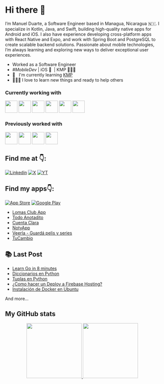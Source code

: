 # Hi there 👋

I’m Manuel Duarte, a Software Engineer based in Managua, Nicaragua 🇳🇮. I specialize in Kotlin, Java, and Swift, building high-quality native apps for Android and iOS. I also have experience developing cross-platform apps with React Native and Expo, and work with Spring Boot and PostgreSQL to create scalable backend solutions. Passionate about mobile technologies, I’m always learning and exploring new ways to deliver exceptional user experiences.

- Worked as a Software Engineer
- _#MobileDev_ | iOS 🧡 &nbsp;| KMP 👨🏻‍💻 &nbsp; 
- 📖 &nbsp; I'm currently learning [KMP](https://kotlinlang.org/docs/multiplatform.html)
- 👨🏻‍💻 I love to learn new things and ready to help others

### Currently working with

<div>
  <img width="40" src="https://cdn.jsdelivr.net/gh/devicons/devicon@latest/icons/kotlin/kotlin-original.svg" />
  <img width="40" src="https://cdn.jsdelivr.net/gh/devicons/devicon@latest/icons/ktor/ktor-original.svg" />   
  <img width="40" src="https://cdn.jsdelivr.net/gh/devicons/devicon@latest/icons/swift/swift-original.svg" />
  <img width="40" src="https://cdn.jsdelivr.net/gh/devicons/devicon@latest/icons/jetpackcompose/jetpackcompose-original.svg" /> 
  <img width="40" src="https://cdn.jsdelivr.net/gh/devicons/devicon@latest/icons/expo/expo-original.svg" />
  <img width="40" src="https://cdn.jsdelivr.net/gh/devicons/devicon@latest/icons/reactnative/reactnative-original.svg" />   
</div>

### Previously worked with
<div>      
  <img width="40" src="https://cdn.jsdelivr.net/gh/devicons/devicon@latest/icons/flutter/flutter-original.svg" />   
  <img width="40" src="https://cdn.jsdelivr.net/gh/devicons/devicon@latest/icons/dart/dart-original.svg" />        
  <img width="40" src="https://cdn.jsdelivr.net/gh/devicons/devicon@latest/icons/java/java-original.svg" />
  <img width="40" src="https://cdn.jsdelivr.net/gh/devicons/devicon@latest/icons/spring/spring-original.svg" />  
</div>

## Find me at 👇:

[![Linkedin](https://skillicons.dev/icons?i=linkedin&theme=light)](https://www.linkedin.com/in/manuelduarte077/)
[![X](https://skillicons.dev/icons?i=twitter&theme=light)](https://twitter.com/manuelduarte077)
[![YT](https://skillicons.dev/icons?i=youtube&theme=light)](https://twitter.com/manuelduarte077)

## Find my apps👇: 
[![App Store](https://img.shields.io/badge/App_Store-0D96F6?style=flat&logo=app-store&logoColor=white)](https://apps.apple.com/us/developer/manuel-duarte/id1713428056)
[![Google Play](https://img.shields.io/badge/Google_Play-414141?style=flat&logo=google-play&logoColor=white)](https://play.google.com/store/apps/dev?id=6066797066423825901)

- [Lomas Club App](https://apps.apple.com/ni/app/lomas-club-app/id6470324204?l=en-GB)
- [Todo Anotadito](https://www.donmanuel.dev/projects/todoanotadito)
- [Cuenta Clara](https://www.donmanuel.dev/projects/cuentaclara)
- [NotyApp](https://www.donmanuel.dev/projects/notyapp)
- [Veerla - Guardá pelis y series](https://www.donmanuel.dev/projects/veerla)
- [TuCambio](https://apps.apple.com/ni/app/tucambio/id6744262206?l=en-GB)

## 📚 Last Post

<!-- YT:START -->

- [Learn Go in 8 minutes ](https://www.donmanuel.dev/posts/learn-go-in-8-minutes)
- [Diccionarios en Python](https://www.donmanuel.dev/posts/que-es-un-diccionario-de-datos)
- [Tuplas en Python](https://dev.to/manuelduarte077/tuplas-en-python-tuple-5e52)
- [¿Como hacer un Deploy a Firebase Hosting?](https://dev.to/manuelduarte077/como-hacer-un-deploy-a-firebase-hosting-1d1j)
- [Instalación de Docker en Ubuntu](https://dev.to/manuelduarte077/instalacion-de-docker-en-ubuntu-4mhf)
<!-- YT:END -->

And more...

## My GitHub stats

<p align="center">
  <a href="https://github.com/manuelduarte077">
    <img height="180em" src="https://github-readme-stats-eight-theta.vercel.app/api?username=manuelduarte077&show_icons=true&theme=buefy&count_private=true"/>
    <img height="180em" src="https://github-readme-stats-eight-theta.vercel.app/api/top-langs/?username=manuelduarte077&layout=compact&langs_count=8&theme=buefy&count_private=true"/>
  </a>  
</p>

